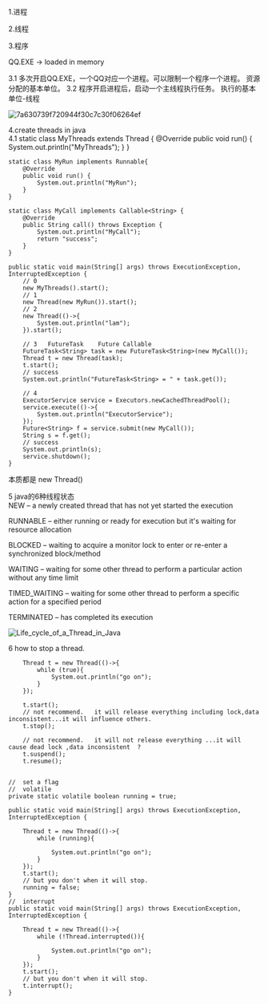 1.进程

2.线程

3.程序

QQ.EXE -> loaded in memory 

3.1 多次开启QQ.EXE，一个QQ对应一个进程。可以限制一个程序一个进程。
  资源分配的基本单位。
3.2 程序开启进程后，启动一个主线程执行任务。
  执行的基本单位-线程
  
  ![7a630739f720944f30c7c30f06264ef](https://user-images.githubusercontent.com/24481784/163958247-839490b4-a44d-4add-895a-7c3750a41406.png)
  
4.create threads in java  
4.1
    static class MyThreads extends Thread {
        @Override
        public void run() {
            System.out.println("MyThreads");
        }
    }
    
    static class MyRun implements Runnable{
        @Override
        public void run() {
            System.out.println("MyRun");
        }
    }
    
    static class MyCall implements Callable<String> {
        @Override
        public String call() throws Exception {
            System.out.println("MyCall");
            return "success";
        }
    }
    
    public static void main(String[] args) throws ExecutionException, InterruptedException {
        // 0
        new MyThreads().start();
        // 1
        new Thread(new MyRun()).start();
        // 2
        new Thread(()->{
            System.out.println("lam");
        }).start();
        
        // 3   FutureTask    Future Callable
        FutureTask<String> task = new FutureTask<String>(new MyCall());
        Thread t = new Thread(task);
        t.start();
        // success
        System.out.println("FutureTask<String> = " + task.get());

        // 4
        ExecutorService service = Executors.newCachedThreadPool();
        service.execute(()->{
            System.out.println("ExecutorService");
        });
        Future<String> f = service.submit(new MyCall());
        String s = f.get();
        // success
        System.out.println(s);
        service.shutdown();
    }
    
   本质都是 new Thread()
   
5 java的6种线程状态  
NEW – a newly created thread that has not yet started the execution

RUNNABLE – either running or ready for execution but it's waiting for resource allocation

BLOCKED – waiting to acquire a monitor lock to enter or re-enter a synchronized block/method

WAITING – waiting for some other thread to perform a particular action without any time limit

TIMED_WAITING – waiting for some other thread to perform a specific action for a specified period

TERMINATED – has completed its execution

![Life_cycle_of_a_Thread_in_Java](https://user-images.githubusercontent.com/24481784/163965686-74d57c46-c591-49c0-ba51-dc57d321ac77.jpg)

  
6 how to stop a thread.

        Thread t = new Thread(()->{
            while (true){
                System.out.println("go on");
            }
        });

        t.start();
        // not recommend.   it will release everything including lock,data inconsistent...it will influence others.
        t.stop();
        
        // not recommend.   it will not release everything ...it will cause dead lock ,data inconsistent  ?
        t.suspend();
        t.resume();


    //  set a flag
    //  volatile
    private static volatile boolean running = true;

    public static void main(String[] args) throws ExecutionException, InterruptedException {

        Thread t = new Thread(()->{
            while (running){

                System.out.println("go on");
            }
        });
        t.start();
        // but you don't when it will stop.
        running = false;
    }
    //  interrupt
    public static void main(String[] args) throws ExecutionException, InterruptedException {

        Thread t = new Thread(()->{
            while (!Thread.interrupted()){

                System.out.println("go on");
            }
        });
        t.start();
        // but you don't when it will stop.
        t.interrupt();
    }

